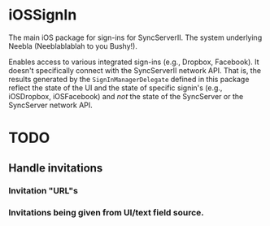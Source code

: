 # iOSSignIn

The main iOS package for sign-ins for SyncServerII. The system underlying Neebla (Neeblablablah to you Bushy!).

Enables access to various integrated sign-ins (e.g., Dropbox, Facebook). It doesn't specifically connect with the SyncServerII network API. That is, the results generated by the `SignInManagerDelegate` defined in this package reflect the state of the UI and the state of specific signin's (e.g., iOSDropbox, iOSFacebook) and *not* the state of the SyncServer or the SyncServer network API.


# TODO

## Handle invitations

### Invitation "URL"s

### Invitations being given from UI/text field source.
